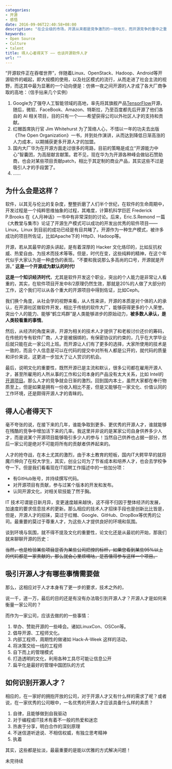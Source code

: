 ```yaml
---
categories:
- 开源
- 感悟
date: 2016-09-06T22:40:58+08:00
description: "在企业级的市场，开源从来都是竞争激烈的一块地方，而开源竞争的重中之重尤以人才强夺最为残酷和激烈。你若是属于这个范畴，并且是创业公司，杀出一条血路，必须先在收获人才上有所优势。"
keywords:
- Open Source
- Culture
- talent
title: 得人心者得天下 —— 也谈开源软件人才
url: ""
---
```


“开源软件正在吞噬世界”，伴随着Linux、OpenStack、Hadoop、Android等开源软件的崛起，即大规模的使用，以及社区模式的流行，从而走进了社会主流的视野，而这其中最为显著的一个动向便是：仿佛一夜之间开源的人才成了各大厂商争取的高地：（信手拈来几个实例）

1. Google为了强夺人工智能领域的高地，率先将其旗舰产品[TensorFlow](https://www.tensorflow.org/)开源，随后，微软、FaceBook、Amazon、特斯拉，乃至百度都先后开源了他们各自的 AI 相关项目，目的只有一个——希望获得公司以外社区人才的支持和贡献。
2. 红帽首席执行官 Jim Whitehurst 为了笼络人心，不惜以一年的功夫去出版《The Open Organization》一书，并到处作演讲，从而达到降低日渐高涨的人力成本，以期捕获更多开源人才的加盟。
3. 国内大厂华为在开源方面走过很多的弯路，目前的策略是成立“开源能力中心”智囊团，为高层献言献策。君不见，现在华为为开源各种峰会做钻石赞助商，也会对某些项目贡献patch，相比于其定制的商业产品，其实这些不过是吸引人才的手段罢了。
4. ......

## 为什么会是这样？

软件，以其无与伦比的复杂度，整整折磨了人们半个世纪，在软件的生命周期中，开发过程是一个纯粹思维抽象的过程，其难度，计算机科学巨匠 Frederick P.Brooks 在《人月神话》一书中有非常深刻的讨论。后来，Eric.S.Remond 一篇《大教堂与集市》论证了开源生产模式可以成功的开发出优秀的软件项目——Linux。Linux 到目前的成功已经是有目共睹了。开源作为一种生产模式，被许多成功的项目所佐证，比如Apache下的 HttpD、Hadoop等。

开源，若从其最早的源头讲起，是有着深厚的 Hacker 文化烙印的，比如反抗权威、热爱自由、为技术而技术等等。但是，时代在变，这些纯粹的精神，在这个年代似乎大家认为是一种虚伪的表现。“不要和我说那么多高尚的口号，开源就是开源。” **这是一个开源成为默认的时代!**

**这是一个知识经济时代**，尤其是软件开发这个职业，突出的个人能力是非常让人看重的，其实，在软件项目开发中8/2原理仍然生效，那就是20%的人做了大部分的工作，这个我们可以从各个重大的开源项目中得到佐证，比如Ceph。

我们换个角度，从社会学的视野来看，从人性来讲，开源的本质是对个体的人的承认，在开源社区做软件开发，相比于传统的软件大厂，能够获得更多的个人荣誉。突出个人的能力、能够“鹤立鸡群”是人类能够进步的原始动力，**被多数人承认，是人类较看重的事情**。

然后，从经济的角度来讲，开源为相关的技术人才提供了和老板讨价还价的筹码，在传统的专有软件厂商，人才是被捆绑的，有保密协议的约束的，几乎在大学毕业后就只能在此一家公司上班。而开源让人们有了更多的选择，大家所使用的技术是一致的，而且个人信息是可以在代码的提交中对所有人都是公开的，就代码的质量和评价来说，这更进一步加大了让人赏识的机会。

最后，说明文化的重要性，既然开源已是主流和默认，很多公司都在雇用开源人才，甚至所雇用的人所从事的工作和公司本身的产品没有太大关系，比如 Intel的[开源项目](http://www.01.org)。那么人才的竞争就会日渐的激烈。回到国内本土，虽然大家都在奉行物质至上，但是如果是拥有一份收入相比不差，但是又能够在一家文化、价值认同的工作环境，还是颇得开源人才的青睐的。

## 得人心者得天下

毫不夸张的说，在接下来的几年，谁能争取到更多、更优秀的开源人才，谁就能够在残酷的竞争中增加活下来的几率。我这里并非说的是某家公司自身供养多少人才，而是说某个开源项目能够吸引多少人的参与！当然自己供养也占据一部分，然后一家公司是绝对不可能将所有的贡献者供养起来的。

人才的抢夺战，在本土尤其的激烈，由于本土教育的短板，国内IT大鳄早早的就将魔爪伸向了在校大学生，其实，创业公司为了节省成本和培养人才，也会去学校争夺一下。但是我们看看现在IT招聘工作描述中的一些加分项：

* 有GitHub账号，并持续撰写代码。
* 对开源项目有贡献，参与过某个版本的开发和发布。
* 认同开源文化，对相关软技能了然于胸。

IT 技术可谓是日新月异，变更速度越来越快，这不得不归因于整体经济的发展，加速度的要求信息技术的更新。那么相应的技术人才招徕手段也是创新比比皆是，但是，开源人才的招徕，莫过于红帽、Google、GitHub、DropBox等优秀的公司。最重要的莫过于尊重人才，为这些人才提供良好的环境和氛围。

谈到环境与氛围，就不得不提及文化的重要性，论文化还是从最初的开始，那我们就来聊聊开源的历史：

~~当然，也是检验某些项目是否为某些公司把控的标杆，如果您看到某些95%以上的代码都是一家贡献的，那么就会心里烦嘀咕，是否值得参与这样一个项目。~~

## 吸引开源人才有哪些事情需要做

那么，这相应对于人才本身有了更一步的要求，技术之外的，

说一千，道一万，最后的目的还是有没有办法吸引到开源人才？开源人才是如何来衡量一家公司的？

而作为一家公司，应该去做的的一些事情：

1. 举办、赞助开源的一些峰会。诸如LinuxCon、OSCon等。
2. 倡导开源、工程师文化。
3. 内部工程师，周期性的做诸如 Hack-A-Week 这样的活动，
4. 将决策交给一线的工程师
5. 自下而上的管理模式
6. 打造透明的文化，利用各种工具尽可能让信息公开
7. 扁平化是最好的管理中国团队的方式

## 如何识别开源人才？

相应的，在一家好的拥抱开放的公司，对于开源人才又有什么样的需求了呢？或者说，在一家优秀的公司眼中，一名优秀的开源人才应该具备什么样的素质？

1. 自律，且能够做到自我驱动
2. 对于编程或IT技术有着不一般的热爱和迷恋
3. 热衷于分享，明白合作的深刻原理
4. 不迷信道听途说、不相信权威，有独立思考精神
5. 执着

其实，这些都是扯淡，最最重要的是能以优雅的方式解决问题！

未完待续
